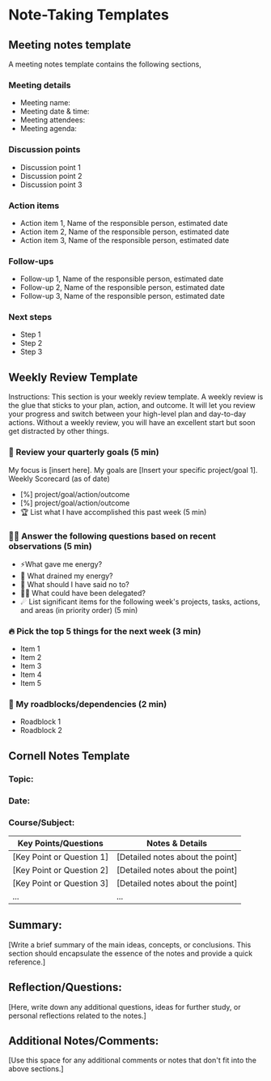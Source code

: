 # Note-Taking Templates

## Meeting notes template

A meeting notes template contains the following sections,

### Meeting details
- Meeting name:
- Meeting date & time:
- Meeting attendees:
- Meeting agenda:
    
### Discussion points
- Discussion point 1
- Discussion point 2
- Discussion point 3
 
### Action items
- Action item 1, Name of the responsible person, estimated date
- Action item 2, Name of the responsible person, estimated date
- Action item 3, Name of the responsible person, estimated date
  
### Follow-ups
- Follow-up 1, Name of the responsible person, estimated date
- Follow-up 2, Name of the responsible person, estimated date
- Follow-up 3, Name of the responsible person, estimated date
  
### Next steps
- Step 1
- Step 2
- Step 3




## Weekly Review Template
Instructions: This section is your weekly review template. A weekly review is the glue that sticks to your plan, action, and outcome. It will let you review your progress and switch between your high-level plan and day-to-day actions. Without a weekly review, you will have an excellent start but soon get distracted by other things.

### 🎯 Review your quarterly goals (5 min)

My focus is [insert here]. My goals are [Insert your specific project/goal 1].
Weekly Scorecard (as of date)

- [%] project/goal/action/outcome
- [%] project/goal/action/outcome
- 🏆 List what I have accomplished this past week (5 min)

### 🧘‍♀️ Answer the following questions based on recent observations (5 min)

- ⚡What gave me energy?
- 🤯 What drained my energy?
- 🙅 What should I have said no to?
- 🧞‍♂️ What could have been delegated?
- ☄ List significant items for the following week's projects, tasks, actions, and areas (in priority order) (5 min)


### 🔥 Pick the top 5 things for the next week (3 min)
- Item 1
- Item 2
- Item 3
- Item 4
- Item 5


### 🚧 My roadblocks/dependencies (2 min)
- Roadblock 1
- Roadblock 2



## Cornell Notes Template

### Topic:
### Date:
### Course/Subject:


| Key Points/Questions          | Notes & Details                                                    |
|-------------------------------|--------------------------------------------------------------------|
| [Key Point or Question 1]     | [Detailed notes about the point]                                   |
| [Key Point or Question 2]     | [Detailed notes about the point]                                   |
| [Key Point or Question 3]     | [Detailed notes about the point]                                   |
| ...                           | ...                                                                |


## Summary:

[Write a brief summary of the main ideas, concepts, or conclusions. This section should encapsulate the essence of the notes and provide a quick reference.]



## Reflection/Questions:

[Here, write down any additional questions, ideas for further study, or personal reflections related to the notes.]



## Additional Notes/Comments:

[Use this space for any additional comments or notes that don't fit into the above sections.]
